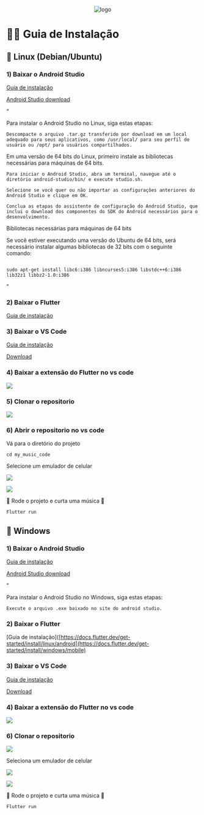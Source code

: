 <div align="center">

![logo](LogoMyMusic.png)

</div>

# 👨‍💻 Guia de Instalação

## 🚀 Linux (Debian/Ubuntu) 

### 1) Baixar o Android Studio 

[Guia de instalação](https://developer.android.com/studio/install?hl=pt-br) 

[Android Studio download](https://developer.android.com/studio?hl=pt-br) 

 

“ 

Para instalar o Android Studio no Linux, siga estas etapas: 

    Descompacte o arquivo .tar.gz transferido por download em um local adequado para seus aplicativos, como /usr/local/ para seu perfil de usuário ou /opt/ para usuários compartilhados.  

Em uma versão de 64 bits do Linux, primeiro instale as bibliotecas necessárias para máquinas de 64 bits.  

    Para iniciar o Android Studio, abra um terminal, navegue até o diretório android-studio/bin/ e execute studio.sh. 

    Selecione se você quer ou não importar as configurações anteriores do Android Studio e clique em OK. 

    Conclua as etapas do assistente de configuração do Android Studio, que inclui o download dos componentes do SDK do Android necessários para o desenvolvimento. 

 

Bibliotecas necessárias para máquinas de 64 bits  

Se você estiver executando uma versão do Ubuntu de 64 bits, será necessário instalar algumas bibliotecas de 32 bits com o seguinte comando: 

``` 

sudo apt-get install libc6:i386 libncurses5:i386 libstdc++6:i386 lib32z1 libbz2-1.0:i386 

``` 
 

” 

### 2) Baixar o Flutter 

[Guia de instalação](https://docs.flutter.dev/get-started/install/linux/android) 

 

### 3) Baixar o VS Code 

[Guia de instalação](https://code.visualstudio.com/docs/setup/linux) 

[Download](https://code.visualstudio.com/download) 

 

### 4) Baixar a extensão do Flutter no vs code

![](./assets/vs_code_extension.png)

### 5) Clonar o repositorio

![](./assets/clone_rep.png)

### 6) Abrir o repositorio no vs code

Vá para o diretório do projeto
```
cd my_music_code
```

Selecione um emulador de celular

![](./assets/image1.png)

![](./assets/image2.png)


 🎼 Rode o projeto e curta uma música 💃 
```
Flutter run
```

## 🚀 Windows

### 1) Baixar o Android Studio 

[Guia de instalação](https://developer.android.com/studio/install?hl=pt-br) 

[Android Studio download](https://developer.android.com/studio?hl=pt-br) 

“ 

Para instalar o Android Studio no Windows, siga estas etapas: 

    Execute o arquivo .exe baixado no site do android studio.  

### 2) Baixar o Flutter 

[Guia de instalação]([https://docs.flutter.dev/get-started/install/linux/android](https://docs.flutter.dev/get-started/install/windows/mobile)

### 3) Baixar o VS Code 

[Guia de instalação](https://code.visualstudio.com/docs/setup/linux) 

[Download](https://code.visualstudio.com/download) 

### 4) Baixar a extensão do Flutter no vs code

![](./assets/vs_code_extension.png)


### 6) Clonar o repositorio

![](./assets/clone_rep.png)

Seleciona um emulador de celular

![](./assets/image1.png)

![](./assets/image2.png)


 🎼 Rode o projeto e curta uma música 💃 
```
Flutter run
```
